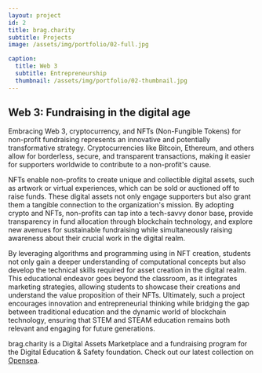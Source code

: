```yaml
---
layout: project
id: 2
title: brag.charity
subtitle: Projects
image: /assets/img/portfolio/02-full.jpg

caption:
  title: Web 3
  subtitle: Entrepreneurship
  thumbnail: /assets/img/portfolio/02-thumbnail.jpg
---
```


## Web 3: Fundraising in the digital age

Embracing Web 3, cryptocurrency, and NFTs (Non-Fungible Tokens) for non-profit fundraising represents an innovative and potentially transformative strategy. Cryptocurrencies like Bitcoin, Ethereum, and others allow for borderless, secure, and transparent transactions, making it easier for supporters worldwide to contribute to a non-profit's cause.

NFTs enable non-profits to create unique and collectible digital assets, such as artwork or virtual experiences, which can be sold or auctioned off to raise funds. These digital assets not only engage supporters but also grant them a tangible connection to the organization's mission. By adopting crypto and NFTs, non-profits can tap into a tech-savvy donor base, provide transparency in fund allocation through blockchain technology, and explore new avenues for sustainable fundraising while simultaneously raising awareness about their crucial work in the digital realm.

By leveraging algorithms and programming using in NFT creation, students not only gain a deeper understanding of computational concepts but also develop the technical skills required for asset creation in the digital realm. This educational endeavor goes beyond the classroom, as it integrates marketing strategies, allowing students to showcase their creations and understand the value proposition of their NFTs. Ultimately, such a project encourages innovation and entrepreneurial thinking while bridging the gap between traditional education and the dynamic world of blockchain technology, ensuring that STEM and STEAM education remains both relevant and engaging for future generations.

brag.charity is a Digital Assets Marketplace and a fundraising program for the Digital Education & Safety foundation. Check out our latest collection on <a href="https://opensea.io/digitaledsafety">Opensea</a>.